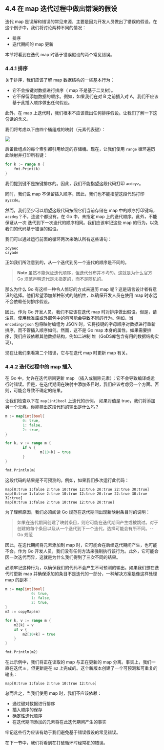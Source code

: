 ## 4.4 在 map 迭代过程中做出错误的假设

迭代 map 是误解和错误的常见来源，主要是因为开发人员做出了错误的假设。在这个例子中，我们将讨论两种不同的情况：
* 排序
* 迭代期间的 map 更新

本节将看到在迭代 map 时基于错误假设的两个常见错误。

### 4.4.1 排序

关于排序，我们应该了解 map 数据结构的一些基本行为：
* 它不会按键对数据进行排序（ map 不是基于二叉树）。
* 它不保留添加数据的顺序。例如，如果我们在对 B 之前插入对 A，我们不应该基于此插入顺序做出任何假设。

此外，在 map 上迭代时，我们根本不应该做出任何排序假设。让我们了解一下这句话的含义。

我们将考虑以下由四个桶组成的映射（元素代表键）：

![](https://img.exciting.net.cn/34.png)

后备数组点的每个索引都引用给定的存储桶。现在，让我们使用 `range` 循环遍历此映射并打印所有键：

```go
for k := range m {
    fmt.Print(k)
}
```

我们提到键不是按键排序的。因此，我们不能指望这段代码打印 `acdeyz`。

同时，我们说 map 不保留插入顺序。因此，我们也不能指望这段代码打印 `ayzcde`。

然而，我们至少可以期望这段代码按照它们当前存储在 map 中的顺序打印键吗，`aczdey`？不，连这个都没有。在 Go 中，未指定 map 上的迭代顺序。此外，不能保证从一次 迭代到下一次迭代的顺序相同。我们应该牢记这些 map 的行为，以免我们的代码基于错误的假设。

我们可以通过运行前面的循环两次来确认所有这些语句：

```shell
zdyaec
czyade
```

正如我们所注意到的，从一个迭代到另一个迭代的顺序是不同的。

> **Note** 虽然不能保证迭代顺序，但迭代分布并不均匀。这就是为什么官方 Go 规范声明迭代是未指定的，而不是随机的。

那么为什么 Go 有这样一种令人惊讶的方式来遍历 map 呢？这是语言设计者有意识的选择。他们希望添加某种形式的随机性，以确保开发人员在使用 map 时永远不会依赖任何排序假设。

因此，作为 Go 开发人员，我们不应该在迭代 map 时对排序做出假设。但是，请注意，使用标准库或外部包中的包可能会导致不同的行为。例如，当 `encoding/json` 包将映射编组为 JSON 时，它将按键的字母顺序对数据进行重新排序，而不管插入顺序如何。然而，这不是 Go  map 本身的属性。如果需要排序，我们应该依赖其他数据结构，例如二进制 堆（GoDS库包含有用的数据结构实现）。

现在让我们来看第二个错误，它与在迭代 map 时更新 map 有关。

### 4.4.2 迭代过程中的 map 插入

在 Go 中，允许在迭代期间更新 map （插入或删除元素）；它不会导致编译或运行时错误。但是，在迭代期间在映射中添加条目时，我们应该考虑另一个方面。否则，可能会导致不确定的结果。

让我们检查以下在 `map[int]bool` 上迭代的示例。 如果对值是 true，我们将添加另一个元素。你能猜出这段代码的输出是什么吗？

```go
m := map[int]bool{
        0: true,
        1: false,
        2: true,
}

for k, v := range m {
        if v {
                m[10+k] = true
        }
}

fmt.Println(m)
```

这段代码的结果是不可预测的。例如，如果我们多次运行此代码：

```shell
map[0:true 1:false 2:true 10:true 12:true 20:true 22:true 30:true]
map[0:true 1:false 2:true 10:true 12:true 20:true 22:true 30:true 32:true]
map[0:true 1:false 2:true 10:true 12:true 20:true]
```

为了理解原因，我们必须阅读 Go 规范在迭代期间出现新映射条目时的说明：

> 如果在迭代期间创建了映射条目，则它可能在迭代期间产生或被跳过。对于创建的每个条目以及从一个迭代到下一个迭代，选择可能会有所不同。-- Go 规范

因此，在迭代期间将元素添加到 map 时，它可能会在后续迭代期间产生，也可能不会。作为 Go 开发人员，我们没有任何方法来强制执行该行为。此外，它可能会因一次迭代而异，这就是为什么我们得到了三次不同的结果。

必须牢记这种行为，以确保我们的代码不会产生不可预测的输出。如果我们想在迭代时更新 map 并确保添加的条目不是迭代的一部分，一种解决方案是像这样处理 map 的副本：

```go
m := map[int]bool{
            0: true,
            1: false,
            2: true,
}
m2 := copyMap(m)

for k, v := range m {
    m2[k] = v
    if v {
        m2[10+k] = true
    }
}

fmt.Println(m2)
```

在此示例中，我们将正在读取的 map 与正在更新的 map 分离。事实上，我们一直在迭代 `m` ，但更新是在 `m2` 上完成的。这个新版本创建了一个可预测和可重复的输出：

```shell
map[0:true 1:false 2:true 10:true 12:true]
```

总而言之，当我们使用 map 时，我们不应该依赖：
* 通过键对数据进行排序
* 插入顺序的保存
* 确定性迭代顺序
* 在迭代期间添加的元素将在此迭代期间产生的事实

牢记这些行为应该有助于我们避免基于错误假设的常见错误。

在下一节中，我们将看到在打破循环时经常犯的错误。